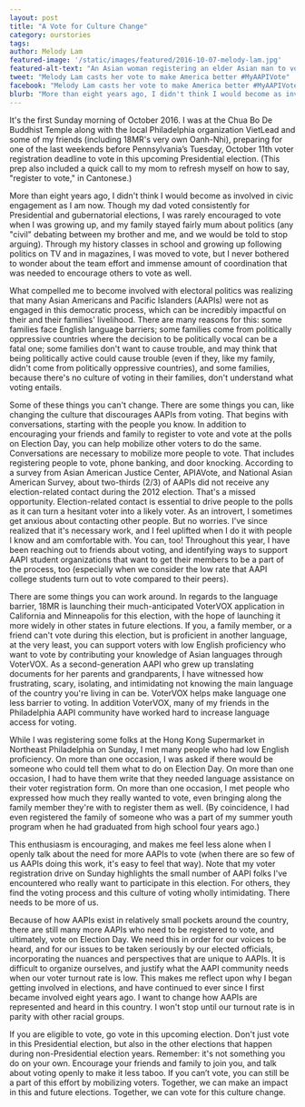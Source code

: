 ```yaml
---
layout: post
title: "A Vote for Culture Change"
category: ourstories
tags: 
author: Melody Lam
featured-image: '/static/images/featured/2016-10-07-melody-lam.jpg'
featured-alt-text: "An Asian woman registering an elder Asian man to vote. MYAAPIVOTE is for Making America Better the bottom of the image."
tweet: "Melody Lam casts her vote to make America better #MyAAPIVote"
facebook: "Melody Lam casts her vote to make America better #MyAAPIVote"
blurb: "More than eight years ago, I didn't think I would become as involved in civic engagement as I am now. Though my dad voted consistently for Presidential and gubernatorial elections, I was rarely encouraged to vote when I was growing up, and my family stayed fairly mum about politics (any civil debating between my brother and me, and we would be told to stop arguing)."
---
```


It's the first Sunday morning of October 2016. I was at the Chua Bo De Buddhist Temple along with the local Philadelphia organization VietLead and some of my friends (including 18MR's very own Oanh-Nhi), preparing for one of the last weekends before Pennsylvania’s Tuesday, October 11th voter registration deadline to vote in this upcoming Presidential election. (This prep also included a quick call to my mom to refresh myself on how to say, "register to vote," in Cantonese.)

More than eight years ago, I didn't think I would become as involved in civic engagement as I am now. Though my dad voted consistently for Presidential and gubernatorial elections, I was rarely encouraged to vote when I was growing up, and my family stayed fairly mum about politics (any "civil" debating between my brother and me, and we would be told to stop arguing). Through my history classes in school and growing up following politics on TV and in magazines, I was moved to vote, but I never bothered to wonder about the team effort and immense amount of coordination that was needed to encourage others to vote as well. 

What compelled me to become involved with electoral politics was realizing that many Asian Americans and Pacific Islanders (AAPIs) were not as engaged in this democratic process, which can be incredibly impactful on their and their families' livelihood. There are many reasons for this: some families face English language barriers; some families come from politically oppressive countries where the decision to be politically vocal can be a fatal one; some families don't want to cause trouble, and may think that being politically active could cause trouble (even if they, like my family, didn't come from politically oppressive countries), and some families, because there's no culture of voting in their families, don't understand what voting entails. 

Some of these things you can't change. There are some things you can, like changing the culture that discourages AAPIs from voting. That begins with conversations, starting with the people you know. In addition to encouraging your friends and family to register to vote and vote at the polls on Election Day, you can help mobilize other voters to do the same. Conversations are necessary to mobilize more people to vote. That includes registering people to vote, phone banking, and door knocking. According to a survey from Asian American Justice Center, APIAVote, and National Asian American Survey, about two-thirds (2/3) of AAPIs did not receive any election-related contact during the 2012 election. That's a missed opportunity. Election-related contact is essential to drive people to the polls as it can turn a hesitant voter into a likely voter. As an introvert, I sometimes get anxious about contacting other people. But no worries. I've since realized that it's necessary work, and I feel uplifted when I do it with people I know and am comfortable with. You can, too! Throughout this year, I have been reaching out to friends about voting, and identifying ways to support AAPI student organizations that want to get their members to be a part of the process, too (especially when we consider the low rate that AAPI college students turn out to vote compared to their peers). 

There are some things you can work around. In regards to the language barrier, 18MR is launching their much-anticipated VoterVOX application in California and Minneapolis for this election, with the hope of launching it more widely in other states in future elections. If you, a family member, or a friend can't vote during this election, but is proficient in another language, at the very least, you can support voters with low English proficiency who want to vote by contributing your knowledge of Asian languages through VoterVOX. As a second-generation AAPI who grew up translating documents for her parents and grandparents, I have witnessed how frustrating, scary, isolating, and intimidating not knowing the main language of the country you're living in can be. VoterVOX helps make language one less barrier to voting. In addition VoterVOX, many of my friends in the Philadelphia AAPI community have worked hard to increase language access for voting.

While I was registering some folks at the Hong Kong Supermarket in Northeast Philadelphia on Sunday, I met many people who had low English proficiency. On more than one occasion, I was asked if there would be someone who could tell them what to do on Election Day. On more than one occasion, I had to have them write that they needed language assistance on their voter registration form. On more than one occasion, I met people who expressed how much they really wanted to vote, even bringing along the family member they're with to register them as well. (By coincidence, I had even registered the family of someone who was a part of my summer youth program when he had graduated from high school four years ago.) 

This enthusiasm is encouraging, and makes me feel less alone when I openly talk about the need for more AAPIs to vote (when there are so few of us AAPIs doing this work, it's easy to feel that way). Note that my voter registration drive on Sunday highlights the small number of AAPI folks I've encountered who really want to participate in this election. For others, they find the voting process and this culture of voting wholly intimidating. There needs to be more of us. 

Because of how AAPIs exist in relatively small pockets around the country, there are still many more AAPIs who need to be registered to vote, and ultimately, vote on Election Day. We need this in order for our voices to be heard, and for our issues to be taken seriously by our elected officials, incorporating the nuances and perspectives that are unique to AAPIs. It is difficult to organize ourselves, and justify what the AAPI community needs when our voter turnout rate is low. This makes me reflect upon why I began getting involved in elections, and have continued to ever since I first became involved eight years ago. I want to change how AAPIs are represented and heard in this country. I won't stop until our turnout rate is in parity with other racial groups. 

If you are eligible to vote, go vote in this upcoming election. Don't just vote in this Presidential election, but also in the other elections that happen during non-Presidential election years. Remember: it's not something you do on your own. Encourage your friends and family to join you, and talk about voting openly to make it less taboo. If you can’t vote, you can still be a part of this effort by mobilizing voters. Together, we can make an impact in this and future elections. Together, we can vote for this culture change. 

